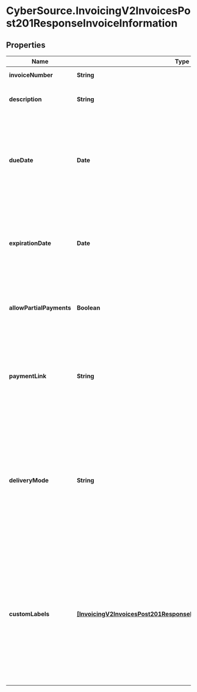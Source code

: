# CyberSource.InvoicingV2InvoicesPost201ResponseInvoiceInformation

## Properties
Name | Type | Description | Notes
------------ | ------------- | ------------- | -------------
**invoiceNumber** | **String** | Invoice Number. | [optional] 
**description** | **String** | The description included in the invoice. | [optional] 
**dueDate** | **Date** | The invoice due date. This field is required for creating an invoice. Format: `YYYY-MM-DD`, where `YYYY` = year, `MM` = month, and `DD` = day  | [optional] 
**expirationDate** | **Date** | Define an expiration date for the link.  Format: `YYYY-MM-DD`, where `YYYY` = year, `MM` = month, and `DD` = day  | [optional] 
**allowPartialPayments** | **Boolean** | If set to `true`, the payer can make a partial invoice payment. | [optional] [default to false]
**paymentLink** | **String** | Returns the payment link to an invoice when the invoice status is `SENT`, `CREATED`, `PARTIAL`, or `PAID`. | [optional] 
**deliveryMode** | **String** | If this field is set to 'None', an invoice will be generated with the status 'CREATED', but no email will be dispatched.    Possible values:        - `None`   - `Email`     | [optional] 
**customLabels** | [**[InvoicingV2InvoicesPost201ResponseInvoiceInformationCustomLabels]**](InvoicingV2InvoicesPost201ResponseInvoiceInformationCustomLabels.md) | A list of custom labels that allows you to override (rename) default field names and control the visibility of specific fields on invoices and items. If the list is empty, the labels will not be overwritten.  | [optional] 


